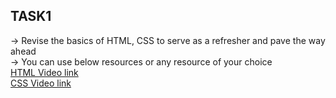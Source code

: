 ## TASK1
-> Revise the basics of HTML, CSS to serve as a refresher and pave the way ahead <br>
-> You can use below resources or any resource of your choice <br>
[HTML Video link](https://youtu.be/HD13eq_Pmp8?si=uysTo7ZLRm-0LPgS) <br>
[CSS Video link](https://youtu.be/wRNinF7YQqQ?si=u6PZIiobwXx2e28A) <br>
